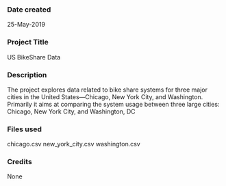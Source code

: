 ### Date created
25-May-2019


### Project Title
US BikeShare Data


### Description
The project explores data related to bike share systems for three major cities in the United States—Chicago, New York City, and Washington. Primarily it aims at comparing the system usage between three large cities: Chicago, New York City, and Washington, DC

### Files used
chicago.csv
new_york_city.csv
washington.csv

### Credits
None
